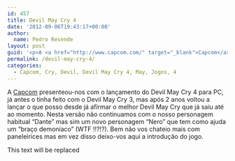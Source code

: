 ```yaml
---
id: 457
title: Devil May Cry 4
date: '2012-09-06T19:43:17+00:00'
author: 
  name: Pedro Resende
layout: post
guid: '<p>A <a href="http://www.capcom.com/" target="_blank">Capcom</a> presenteou-nos com o lançamento do Devil May Cry 4 para PC, já antes o tinha feito com o Devil May Cry 3, mas após 2 anos voltou a lançar o que posso desde já afirmar o melhor Devil May Cry '
permalink: /devil-may-cry-4/
categories:
  - Capcom, Cry, Devil, Devil May Cry 4, May, Jogos, 4
---
```

A <a href="http://www.capcom.com/" target="_blank">Capcom</a> presenteou-nos com o lançamento do Devil May Cry 4 para PC, já antes o tinha feito com o Devil May Cry 3, mas após 2 anos voltou a lançar o que posso desde já afirmar o melhor Devil May Cry que já saiu até ao momento. Nesta versão não continuamos com o nosso personagem habitual “Dante” mas sim um novo personagem “Nero” que tem como ajuda um “braço demoníaco” (WTF !!?!?). Bem não vos chateio mais com paneleirices mas em vez disso deixo-vos aqui a introdução do jogo.

This text will be replaced